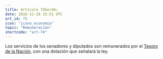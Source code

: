 ```yaml
---
title: Artículo 74&ordm;
date: 2016-12-28 15:51 UTC
art_id: 75
icon: "icono_economia"
topic: "Remuneración"
shortcode: "art-74"
---
```

Los servicios de los senadores y diputados son remunerados por el [Tesoro de la Nación](http://www.ptn.gov.ar/), con una dotación que señalará la ley.

